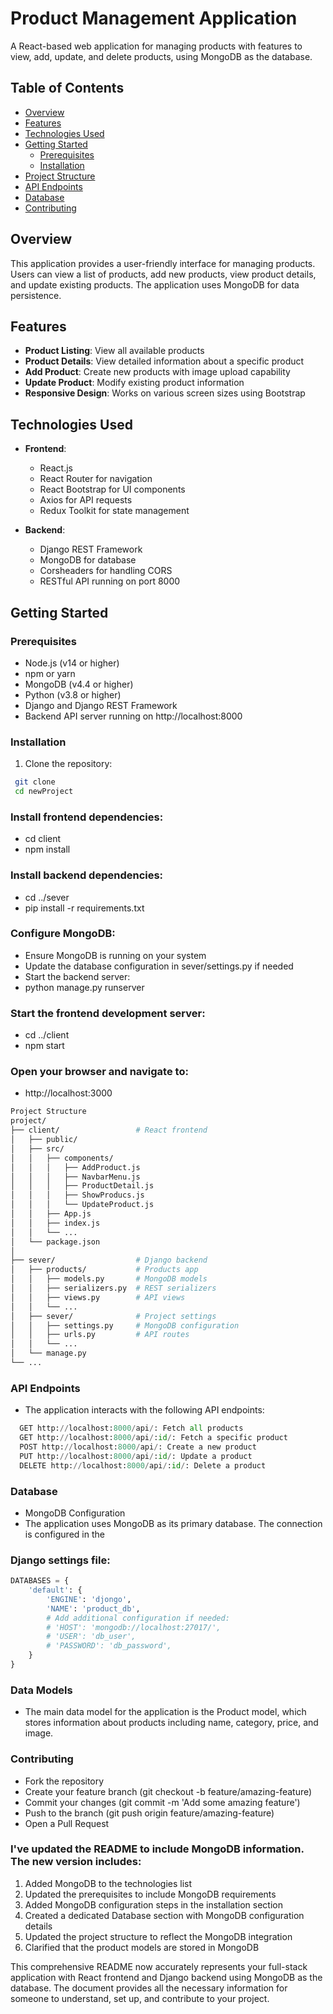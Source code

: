 # Product Management Application

A React-based web application for managing products with features to view, add, update, and delete products, using MongoDB as the database.

## Table of Contents

- [Overview](#overview)
- [Features](#features)
- [Technologies Used](#technologies-used)
- [Getting Started](#getting-started)
  - [Prerequisites](#prerequisites)
  - [Installation](#installation)
- [Project Structure](#project-structure)
- [API Endpoints](#api-endpoints)
- [Database](#database)
- [Contributing](#contributing)

## Overview

This application provides a user-friendly interface for managing products. Users can view a list of products, add new products, view product details, and update existing products. The application uses MongoDB for data persistence.

## Features

- **Product Listing**: View all available products
- **Product Details**: View detailed information about a specific product
- **Add Product**: Create new products with image upload capability
- **Update Product**: Modify existing product information
- **Responsive Design**: Works on various screen sizes using Bootstrap

## Technologies Used

- **Frontend**:
  - React.js
  - React Router for navigation
  - React Bootstrap for UI components
  - Axios for API requests
  - Redux Toolkit for state management

- **Backend**:
  - Django REST Framework
  - MongoDB for database
  - Corsheaders for handling CORS
  - RESTful API running on port 8000

## Getting Started

### Prerequisites

- Node.js (v14 or higher)
- npm or yarn
- MongoDB (v4.4 or higher)
- Python (v3.8 or higher)
- Django and Django REST Framework
- Backend API server running on http://localhost:8000

### Installation

1. Clone the repository:
  ```bash
   git clone 
   cd newProject
  ```

### Install frontend dependencies:
  - cd client
  - npm install


### Install backend dependencies:
  - cd ../sever
  - pip install -r requirements.txt


### Configure MongoDB:
  - Ensure MongoDB is running on your system
  - Update the database configuration in sever/settings.py if needed
  - Start the backend server:
  - python manage.py runserver


### Start the frontend development server:
  - cd ../client
  - npm start


### Open your browser and navigate to:
  - http://localhost:3000

```bash
Project Structure
project/
├── client/                 # React frontend
│   ├── public/
│   ├── src/
│   │   ├── components/
│   │   │   ├── AddProduct.js
│   │   │   ├── NavbarMenu.js
│   │   │   ├── ProductDetail.js
│   │   │   ├── ShowProducs.js
│   │   │   └── UpdateProduct.js
│   │   ├── App.js
│   │   ├── index.js
│   │   └── ...
│   └── package.json
│
├── sever/                  # Django backend
│   ├── products/           # Products app
│   │   ├── models.py       # MongoDB models
│   │   ├── serializers.py  # REST serializers
│   │   ├── views.py        # API views
│   │   └── ...
│   ├── sever/              # Project settings
│   │   ├── settings.py     # MongoDB configuration
│   │   ├── urls.py         # API routes
│   │   └── ...
│   └── manage.py
└── ...
```

### API Endpoints
  - The application interacts with the following API endpoints:
```python
  GET http://localhost:8000/api/: Fetch all products
  GET http://localhost:8000/api/:id/: Fetch a specific product
  POST http://localhost:8000/api/: Create a new product
  PUT http://localhost:8000/api/:id/: Update a product
  DELETE http://localhost:8000/api/:id/: Delete a product
```
### Database
  - MongoDB Configuration
  - The application uses MongoDB as its primary database. The connection is configured in the
   
### Django settings file:
```python
DATABASES = {
    'default': {
        'ENGINE': 'djongo',
        'NAME': 'product_db',
        # Add additional configuration if needed:
        # 'HOST': 'mongodb://localhost:27017/',
        # 'USER': 'db_user',
        # 'PASSWORD': 'db_password',
    }
}
```

### Data Models
  - The main data model for the application is the Product model, which stores information about products including name, category, price, and image.

### Contributing
 - Fork the repository
 - Create your feature branch (git checkout -b feature/amazing-feature)
 - Commit your changes (git commit -m 'Add some amazing feature')
 - Push to the branch (git push origin feature/amazing-feature)
 - Open a Pull Request


### I've updated the README to include MongoDB information. The new version includes:

  1. Added MongoDB to the technologies list
  2. Updated the prerequisites to include MongoDB requirements
  3. Added MongoDB configuration steps in the installation section
  4. Created a dedicated Database section with MongoDB configuration details
  5. Updated the project structure to reflect the MongoDB integration
  6. Clarified that the product models are stored in MongoDB

This comprehensive README now accurately represents your full-stack application with React frontend and Django backend using MongoDB as the database. The document provides all the necessary information for someone to understand, set up, and contribute to your project.
